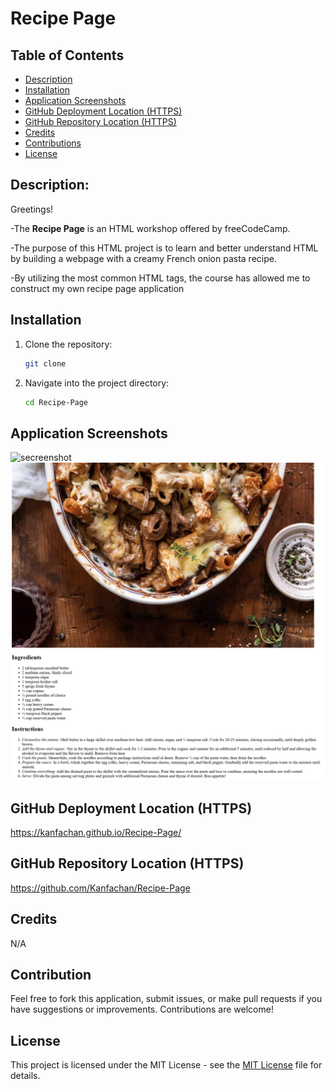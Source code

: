 # Recipe Page

## Table of Contents

- [Description](#description)
- [Installation](#installation)
- [Application Screenshots](#application-screenshots)
- [GitHub Deployment Location (HTTPS)](#github-deployment-location-https)
- [GitHub Repository Location (HTTPS)](#github-repository-location-https)
- [Credits](#credits)
- [Contributions](#contributions)
- [License](#license)

## Description:

Greetings!

-The **Recipe Page** is an HTML workshop offered by freeCodeCamp. 

-The purpose of this HTML project is to learn and better understand HTML by building a webpage with a creamy French onion pasta recipe. 

-By utilizing the most common HTML tags, the course has allowed me to construct my own recipe page application


## Installation

1. Clone the repository:
   ```bash
   git clone 
   ```
2. Navigate into the project directory:
   ```bash
   cd Recipe-Page
   ```

## Application Screenshots

![secreenshot](/images/Screenshot1.png)
![secreenshot](/images/Screenshot2.png)


## GitHub Deployment Location (HTTPS)

https://kanfachan.github.io/Recipe-Page/

## GitHub Repository Location (HTTPS)

https://github.com/Kanfachan/Recipe-Page

## Credits

N/A

## Contribution

Feel free to fork this application, submit issues, or make pull requests if you have suggestions or improvements. Contributions are welcome!

## License

This project is licensed under the MIT License - see the [MIT License](LICENSE) file for details.